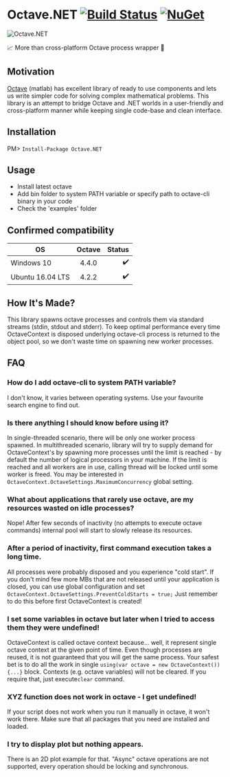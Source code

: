 # Octave.NET [![Build Status](https://travis-ci.org/triforcely/Octave.NET.svg?branch=master)](https://travis-ci.org/triforcely/Octave.NET) [![NuGet](https://img.shields.io/nuget/dt/Octave.NET.svg)](https://www.nuget.org/packages/Octave.NET) 


![Octave.NET](https://i.imgur.com/nNGduNS.png)

📈 More than cross-platform Octave process wrapper 🔬

## Motivation

[Octave](https://www.gnu.org/software/octave/) (matlab) has excellent library of ready to use components and lets us write simpler code for solving complex
mathematical problems. This library is an attempt to bridge Octave and .NET worlds in a user-friendly and cross-platform manner while keeping single code-base and clean interface.

## Installation

  PM> `Install-Package Octave.NET`

## Usage

- Install latest octave 
- Add bin folder to system PATH variable
  or specify path to octave-cli binary in your code 
- Check the 'examples' folder

## Confirmed compatibility

| OS            | Octave | Status |
| ------------- |:--------------:| ------------:|
| Windows 10 | 4.4.0  | ✔️  |
| Ubuntu 16.04 LTS | 4.2.2       |   ✔️|


## How It's Made? 
This library spawns octave processes and controls them via standard streams (stdin, stdout and stderr). To keep optimal performance every time OctaveContext is disposed underlying octave-cli process is returned to the object pool, so we don't waste time on spawning new worker processes.
## FAQ
### How do I add octave-cli to system PATH variable?
I don't know, it varies between operating systems. Use your favourite search engine to find out.
### Is there anything I should know before using it?
In single-threaded scenario, there will be only one worker process spawned. In multithreaded scenario, library will try to supply demand for OctaveContext's by spawning more processes until the limit is reached - by default the number of logical processors in your machine. If the limit is reached and all workers are in use, calling thread will be locked until some worker is freed. You may be interested in ```OctaveContext.OctaveSettings.MaximumConcurrency``` global setting.
### What about applications that rarely use octave, are my resources wasted on idle processes?
Nope! After few seconds of inactivity (no attempts to execute octave commands) internal pool will start to slowly release its resources. 
### After a period of inactivity, first command execution takes a long time.
All processes were probably disposed and you experience "cold start". If you don't mind few more MBs that are not released until your application is closed, you can use global configuration and set ```OctaveContext.OctaveSettings.PreventColdStarts = true;```
Just remember to do this before first OctaveContext is created!
### I set some variables in octave but later when I tried to access them they were undefined!
OctaveContext is called octave context because... well, it represent single octave context at the given point of time. Even though processes are reused, it is not guaranteed that you will get the same process. Your safest bet is to do all the work in single ```using(var octave = new OctaveContext()) {...}``` block. Contexts (e.g. octave variables) will not be cleared. If you require that, just execute```clear``` command.
### XYZ function does not work in octave - I get undefined!
If your script does not work when you run it manually in octave, it won't work there. Make sure that all packages that you need are installed and loaded. 
### I try to display plot but nothing appears.
There is an 2D plot example for that. "Async" octave operations are not supported, every operation should be locking and synchronous.
